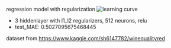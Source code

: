 regression model with regularization
![learning curve](https://user-images.githubusercontent.com/66017052/115445939-77bf2b80-a251-11eb-8c2c-c24320aa6c5f.png)

+ 3 hiddenlayer with l1_l2 regularizers, 512 neurons, relu
+ test_MAE:  0.5027095675468445

dataset from https://www.kaggle.com/sh6147782/winequalityred
